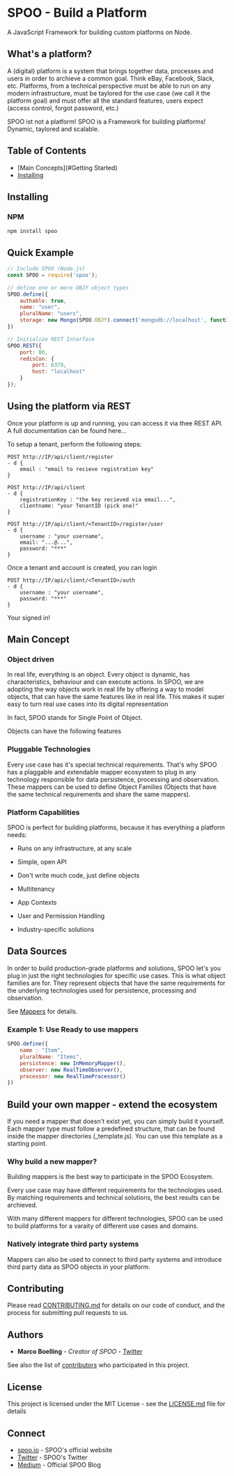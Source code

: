 # SPOO - Build a Platform

A JavaScript Framework for building custom platforms on Node.

## What's a platform?

A (digital) platform is a system that brings together data, processes and users in order to archieve a common goal. Think eBay, Facebook, Slack, etc.
Platforms, from a technical perspective must be able to run on any modern infrastructure, must be taylored for the use case (we call it the platform goal) and must offer all the standard features, users expect (access control, forgot password, etc.)

SPOO ist not a platform! SPOO is a Framework for building platforms! Dynamic, taylored and scalable.


## Table of Contents

- [Main Concepts](#Getting Started)
- [Installing](dgs)


## Installing

### NPM

```shell
npm install spoo
```

## Quick Example


```javascript
// Include SPOO (Node.js)
const SPOO = require('spoo');

// define one or more OBJY object types
SPOO.define({
    authable: true,
    name: "user",
    pluralName: "users",
    storage: new Mongo(SPOO.OBJY).connect('mongodb://localhost', function(data) { }, function(data) { })
})

// Initialize REST Interface
SPOO.REST({
    port: 80,
    redisCon: {
        port: 6379,
        host: "localhost"
    }
});
```

## Using the platform via REST

Once your platform is up and running, you can access it via thee REST API. A full documentation can be found here...

To setup a tenant, perform the following steps:


```shell
POST http://IP/api/client/register
- d {
	email : "email to recieve registration key"
}
```

```shell
POST http://IP/api/client
- d {
	registrationKey : "the key recieved via email...",
	clientname: "your TenantID (pick one)"
}
```

```shell
POST http://IP/api/client/<TenantID>/register/user
- d {
	username : "your username",
	email: "...@...",
	password: "***"
}
```

Once a tenant and account is created, you can login

```shell
POST http://IP/api/client/<TenantID>/auth
- d {
	username : "your username",
	password: "***"
}
```

Your signed in!


## Main Concept

### Object driven

In real life, everything is an object. Every object is dynamic, has characteristics, behaviour and can execute actions. In SPOO, we are adopting the way objects work in real life by offering a way to model objects, that can have the same features like in real life. This makes it super easy to turn real use cases into its digital representation

In fact, SPOO stands for Single Point of Object.

Objects can have the following features

### Pluggable Technologies

Every use case has it's special technical requirements. That's why SPOO has a plaggable and extendable mapper ecosystem to plug in any technology responsible for data persistence, processing and observation. These mappers can be used to define Object Families (Objects that have the same technical requirements and share the same mappers).

### Platform Capabilities

SPOO is perfect for building platforms, because it has everything a platform needs:

- Runs on any infrastructure, at any scale

- Simple, open API

- Don't write much code, just define objects

- Multitenancy

- App Contexts

- User and Permission Handling

- Industry-specific solutions


## Data Sources

In order to build production-grade platforms and solutions, SPOO let's you plug in just the right technologies for specific use cases. This is what object families are for. They represent objects that have the same requirements for the underlying technologies used for persistence, processing and observation.

See [Mappers](#mappers) for details.


### Example 1: Use Ready to use mappers
```javascript
SPOO.define({
	name : "Item",
	pluralName: "Items",
	persistence: new InMemoryMapper(),
	observer: new RealTimeObserver(),
	processor: new RealTimeProcessor()
})
```


## Build your own mapper - extend the ecosystem

If you need a mapper that doesn't exist yet, you can simply build it yourself. Each mapper type must follow a predefined structure, that can be found inside the mapper directories (_template.js). You can use this template as a starting point.

### Why build a new mapper?

Building mappers is the best way to participate in the SPOO Ecosystem. 

Every use case may have different requirements for the technologies used. By matching requirements and technical solutions, the best results can be archieved.

With many different mappers for different technologies, SPOO can be used to build platforms for a varaity of different use cases and domains.

### Natively integrate third party systems

Mappers can also be used to connect to third party systems and introduce third party data as SPOO objects in your platform.


## Contributing

Please read [CONTRIBUTING.md](https://gist.github.com/PurpleBooth/b24679402957c63ec426) for details on our code of conduct, and the process for submitting pull requests to us.


## Authors

* **Marco Boelling** - *Creator of SPOO* - [Twitter](https://twitter.com/marcoboelling)

See also the list of [contributors](https://github.com/your/project/contributors) who participated in this project.

## License

This project is licensed under the MIT License - see the [LICENSE.md](LICENSE.md) file for details

## Connect

* [spoo.io](https://spoo.io) - SPOO's official website
* [Twitter](https://www.twitter.com/spooio) - SPOO's Twitter
* [Medium](https://medium.com/spoo-io) - Official SPOO Blog

